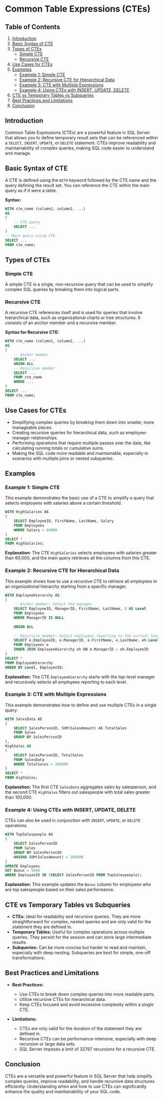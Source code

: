 # Common Table Expressions (CTEs)

## Table of Contents
1. [Introduction](#introduction)
2. [Basic Syntax of CTE](#basic-syntax-of-cte)
3. [Types of CTEs](#types-of-ctes)
   - [Simple CTE](#simple-cte)
   - [Recursive CTE](#recursive-cte)
4. [Use Cases for CTEs](#use-cases-for-ctes)
5. [Examples](#examples)
   - [Example 1: Simple CTE](#example-1-simple-cte)
   - [Example 2: Recursive CTE for Hierarchical Data](#example-2-recursive-cte-for-hierarchical-data)
   - [Example 3: CTE with Multiple Expressions](#example-3-cte-with-multiple-expressions)
   - [Example 4: Using CTEs with INSERT, UPDATE, DELETE](#example-4-using-ctes-with-insert-update-delete)
6. [CTE vs Temporary Tables vs Subqueries](#cte-vs-temporary-tables-vs-subqueries)
7. [Best Practices and Limitations](#best-practices-and-limitations)
8. [Conclusion](#conclusion)

## Introduction
Common Table Expressions (CTEs) are a powerful feature in SQL Server that allows you to define temporary result sets that can be referenced within a `SELECT`, `INSERT`, `UPDATE`, or `DELETE` statement. CTEs improve readability and maintainability of complex queries, making SQL code easier to understand and manage.

## Basic Syntax of CTE
A CTE is defined using the `WITH` keyword followed by the CTE name and the query defining the result set. You can reference the CTE within the main query as if it were a table.

**Syntax:**
```sql
WITH cte_name (column1, column2, ...)
AS
(
    -- CTE query
    SELECT ...
)
-- Main query using CTE
SELECT ...
FROM cte_name;
```

## Types of CTEs

### Simple CTE
A simple CTE is a single, non-recursive query that can be used to simplify complex SQL queries by breaking them into logical parts.

### Recursive CTE
A recursive CTE references itself and is used for queries that involve hierarchical data, such as organizational charts or tree structures. It consists of an anchor member and a recursive member.

**Syntax for Recursive CTE:**
```sql
WITH cte_name (column1, column2, ...)
AS
(
    -- Anchor member
    SELECT ...
    UNION ALL
    -- Recursive member
    SELECT ...
    FROM cte_name
    WHERE ...
)
SELECT ...
FROM cte_name;
```

## Use Cases for CTEs
- Simplifying complex queries by breaking them down into smaller, more manageable pieces.
- Creating recursive queries for hierarchical data, such as employee-manager relationships.
- Performing operations that require multiple passes over the data, like calculating running totals or cumulative sums.
- Making the SQL code more readable and maintainable, especially in scenarios with multiple joins or nested subqueries.

## Examples

### Example 1: Simple CTE
This example demonstrates the basic use of a CTE to simplify a query that selects employees with salaries above a certain threshold.

```sql
WITH HighSalaries AS
(
    SELECT EmployeeID, FirstName, LastName, Salary
    FROM Employees
    WHERE Salary > 60000
)
SELECT *
FROM HighSalaries;
```

**Explanation:** The CTE `HighSalaries` selects employees with salaries greater than 60,000, and the main query retrieves all the columns from this CTE.

### Example 2: Recursive CTE for Hierarchical Data
This example shows how to use a recursive CTE to retrieve all employees in an organizational hierarchy starting from a specific manager.

```sql
WITH EmployeeHierarchy AS
(
    -- Anchor member: Select the manager
    SELECT EmployeeID, ManagerID, FirstName, LastName, 0 AS Level
    FROM Employees
    WHERE ManagerID IS NULL
    
    UNION ALL
    
    -- Recursive member: Select employees reporting to the current level
    SELECT e.EmployeeID, e.ManagerID, e.FirstName, e.LastName, eh.Level + 1
    FROM Employees e
    INNER JOIN EmployeeHierarchy eh ON e.ManagerID = eh.EmployeeID
)
SELECT *
FROM EmployeeHierarchy
ORDER BY Level, EmployeeID;
```

**Explanation:** The CTE `EmployeeHierarchy` starts with the top-level manager and recursively selects all employees reporting to each level.

### Example 3: CTE with Multiple Expressions
This example demonstrates how to define and use multiple CTEs in a single query.

```sql
WITH SalesData AS
(
    SELECT SalesPersonID, SUM(SalesAmount) AS TotalSales
    FROM Sales
    GROUP BY SalesPersonID
),
HighSales AS
(
    SELECT SalesPersonID, TotalSales
    FROM SalesData
    WHERE TotalSales > 100000
)
SELECT *
FROM HighSales;
```

**Explanation:** The first CTE `SalesData` aggregates sales by salesperson, and the second CTE `HighSales` filters out salespeople with total sales greater than 100,000.

### Example 4: Using CTEs with INSERT, UPDATE, DELETE
CTEs can also be used in conjunction with `INSERT`, `UPDATE`, or `DELETE` operations.

```sql
WITH TopSalespeople AS
(
    SELECT SalesPersonID
    FROM Sales
    GROUP BY SalesPersonID
    HAVING SUM(SalesAmount) > 100000
)
UPDATE Employees
SET Bonus = 5000
WHERE EmployeeID IN (SELECT SalesPersonID FROM TopSalespeople);
```

**Explanation:** This example updates the `Bonus` column for employees who are top salespeople based on their sales performance.

## CTE vs Temporary Tables vs Subqueries
- **CTEs:** Ideal for readability and recursive queries. They are more straightforward for complex, nested queries and are only valid for the statement they are defined in.
- **Temporary Tables:** Useful for complex operations across multiple queries. They persist for the session and can store large intermediate results.
- **Subqueries:** Can be more concise but harder to read and maintain, especially with deep nesting. Subqueries are best for simple, one-off transformations.

## Best Practices and Limitations
- **Best Practices:**
  - Use CTEs to break down complex queries into more readable parts.
  - Utilize recursive CTEs for hierarchical data.
  - Keep CTEs focused and avoid excessive complexity within a single CTE.

- **Limitations:**
  - CTEs are only valid for the duration of the statement they are defined in.
  - Recursive CTEs can be performance-intensive, especially with deep recursion or large data sets.
  - SQL Server imposes a limit of 32767 recursions for a recursive CTE.

## Conclusion
CTEs are a versatile and powerful feature in SQL Server that help simplify complex queries, improve readability, and handle recursive data structures efficiently. Understanding when and how to use CTEs can significantly enhance the quality and maintainability of your SQL code.
